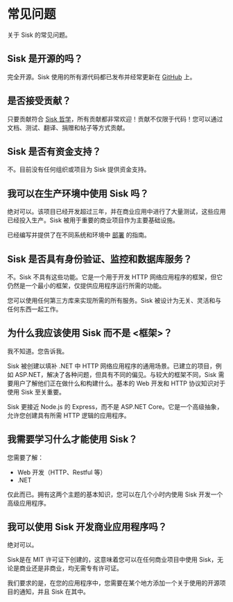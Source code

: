 # 常见问题

关于 Sisk 的常见问题。

## Sisk 是开源的吗？

完全开源。Sisk 使用的所有源代码都已发布并经常更新在 [GitHub](https://github.com/sisk-http) 上。

## 是否接受贡献？

只要贡献符合 [Sisk 哲学](/)，所有贡献都非常欢迎！贡献不仅限于代码！您可以通过文档、测试、翻译、捐赠和帖子等方式贡献。

## Sisk 是否有资金支持？

不。目前没有任何组织或项目为 Sisk 提供资金支持。

## 我可以在生产环境中使用 Sisk 吗？

绝对可以。该项目已经开发超过三年，并在商业应用中进行了大量测试，这些应用已经投入生产。Sisk 被用于重要的商业项目作为主要基础设施。

已经编写并提供了在不同系统和环境中 [部署](/docs/cn/deploying) 的指南。

## Sisk 是否具有身份验证、监控和数据库服务？

不。Sisk 不具有这些功能。它是一个用于开发 HTTP 网络应用程序的框架，但它仍然是一个最小的框架，仅提供应用程序运行所需的功能。

您可以使用任何第三方库来实现所需的所有服务。Sisk 被设计为无关、灵活和与任何东西一起工作。

## 为什么我应该使用 Sisk 而不是 <框架>？

我不知道。您告诉我。

Sisk 被创建以填补 .NET 中 HTTP 网络应用程序的通用场景。已建立的项目，例如 ASP.NET，解决了各种问题，但具有不同的偏见。与较大的框架不同，Sisk 需要用户了解他们正在做什么和构建什么。基本的 Web 开发和 HTTP 协议知识对于使用 Sisk 至关重要。

Sisk 更接近 Node.js 的 Express，而不是 ASP.NET Core。它是一个高级抽象，允许您创建具有所需 HTTP 逻辑的应用程序。

## 我需要学习什么才能使用 Sisk？

您需要了解：

- Web 开发（HTTP、Restful 等）
- .NET

仅此而已。拥有这两个主题的基本知识，您可以在几个小时内使用 Sisk 开发一个高级应用程序。

## 我可以使用 Sisk 开发商业应用程序吗？

绝对可以。

Sisk是在 MIT 许可证下创建的，这意味着您可以在任何商业项目中使用 Sisk，无论是商业还是非商业，均无需专有许可证。

我们要求的是，在您的应用程序中，您需要在某个地方添加一个关于使用的开源项目的通知，并且 Sisk 在其中。